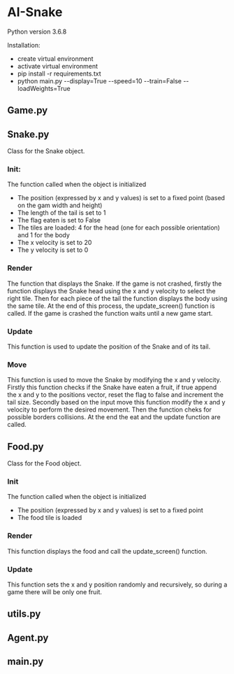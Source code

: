 # AI-Snake
Python version 3.6.8

Installation:
- create virtual environment
- activate virtual environment
- pip install -r requirements.txt 
- python main.py --display=True --speed=10 --train=False --loadWeights=True

## Game.py


## Snake.py
Class for the Snake object. 

### Init:
The function called when the object is initialized

- The position (expressed by x and y values) is set to a fixed point (based on the gam width and height)
-  The length of the tail is set to 1
- The flag eaten is set to False
- The tiles are loaded: 4 for the head (one for each possible orientation) and 1 for the body
- The x velocity is set to 20
- The y velocity is set to 0

### Render
The function that displays the Snake. If the game is not crashed, firstly the function displays the Snake head using the x and y velocity to select the right tile. Then for each piece of the tail the function displays the body using the same tile. At the end of this process, the update_screen() function is called. If the game is crashed the function waits until a new game start.

### Update
This function is used to update the position of the Snake and of its tail.

### Move
This function is used to move the Snake by modifying the x and y velocity. Firstly this function checks if the Snake have eaten a fruit, if true append the x and y to the positions vector, reset the flag to false and increment the tail size. Secondly based on the input move this function modify the x and y velocity to perform the desired movement. Then the function cheks for possible borders collisions. At the end the eat and the update function are called.

## Food.py
Class for the Food object. 

### Init
The function called when the object is initialized

- The position (expressed by x and y values) is set to a fixed point 
- The food tile is loaded

### Render
This function displays the food and call the update_screen() function.

### Update
This function sets the x and y position randomly and recursively, so during a game there will be only one fruit.

## utils.py
## Agent.py
## main.py
